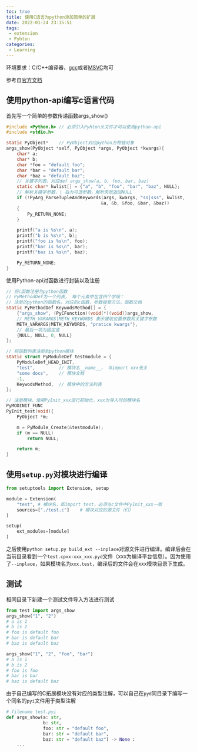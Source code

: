 ```yaml
---
toc: true
title: 使用C语言为python添加简单的扩展
date: 2022-01-24 23:15:51
tags: 
 - extension
 - Pyhton
categories:
 - Learning
---
```


环境要求：C/C++编译器，[gcc](https://www.mingw-w64.org/downloads/#mingw-builds)或者[MSVC](https://visualstudio.microsoft.com/zh-hans/downloads/)均可

参考自[官方文档](https://docs.python.org/zh-cn/3/extending/extending.html)

## 使用python-api编写c语言代码

首先写一个简单的参数传递函数args_show()

```c
#include <Python.h> // 必须引入Pyhton头文件才可以使用python-api
#include <stdio.h>

static PyObject*    // PyObject对应python万物皆对象
args_show(PyObject *self, PyObject *args, PyObject *kwargs){
    char* a;
    char* b;
    char *foo = "default foo";
    char *bar = "default bar";
    char *baz = "default baz";
    // 关键字列表，对应def args_show(a, b, foo, bar, baz)
    static char* kwlist[] = {"a", "b", "foo", "bar", "baz", NULL};
    // 解析关键字参数，| 后为可选参数，解析失败返回NULL
    if (!PyArg_ParseTupleAndKeywords(args, kwargs, "ss|sss", kwlist,
                                    &a, &b, &foo, &bar, &baz))
    {
        Py_RETURN_NONE;
    }

    printf("a is %s\n", a);
    printf("b is %s\n", b);
    printf("foo is %s\n", foo);
    printf("bar is %s\n", bar);
    printf("baz is %s\n", baz);

    Py_RETURN_NONE;
}
```

使用Python-api对函数进行封装以及注册

```c
// 将c函数注册为python函数
// PyMethodDef为一个列表， 每个元素中包含四个字段：
// 注册的python的函数名，对应的c函数，参数接受方法，函数文档
static PyMethodDef KeywodsMethod[] = {
    {"args_show", (PyCFunction)(void(*)(void))args_show, 
    // METH_VARARGS|METH_KEYWORDS 表示接收位置参数和关键字参数
    METH_VARARGS|METH_KEYWORDS, "pratice kwargs"},
    // 最后一项为固定值
    {NULL, NULL, 0, NULL}
};

// 将函数列表注册到python模块
static struct PyModuleDef testmodule = {
    PyModuleDef_HEAD_INIT,
    "test",         // 模块名__name__， 与import xxx无关
    "some docs",    // 模块文档
    -1,
    KeywodsMethod,  // 模块中的方法列表
};

// 注册模块，使用PyInit_xxx进行初始化，xxx为导入时的模块名
PyMODINIT_FUNC
PyInit_test(void){
    PyObject *m;

    m = PyModule_Create(&testmodule);
    if (m == NULL)
        return NULL;

    return m;
}
```

## 使用`setup.py`对模块进行编译

```python
from setuptools import Extension, setup

module = Extension(
    "test", # 模块名，即import test，必须与c文件中PyInit_xxx一致
    sources=["./test.c"]    # 模块对应的源文件（们）
)

setup(
    ext_modules=[module]
)
```

之后使用`python setup.py build_ext --inplace`对源文件进行编译。编译后会在当前目录看到一个`test.cpxx-xxx_xxx.pyd`文件（xxx为编译平台信息）。因为使用了`--inplace`，如果模块名为`xxx.test`，编译后的文件会在xxx模块目录下生成。

## 测试

相同目录下新建一个测试文件导入方法进行测试

```python
from test import args_show
args_show("1", "2")
# a is 1
# b is 2
# foo is default foo
# bar is default bar
# baz is default baz

args_show("1", "2", "foo", "bar")
# a is 1
# b is 2
# foo is foo
# bar is bar
# baz is default baz
```

由于自己编写的C拓展模块没有对应的类型注解，可以自己在`pyd`同目录下编写一个同名的`pyi`文件用于类型注解

```python
# filename test.pyi
def args_show(a: str,
              b: str,
              foo: str = "default foo",
              bar: str = "default bar",
              baz: str = "default baz") -> None :
    ...
```
